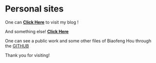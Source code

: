 
# Personal sites

One can [**Click Here**](https://www.reson.eu.org) to visit my blog !

And something else! [**Click Here**](https://reson.eu.org/cn/index.html)

One can see a public work and some other files of Biaofeng Hou through the [GITHUB](https://github.com/reson-hou/)

Thank you for visiting!